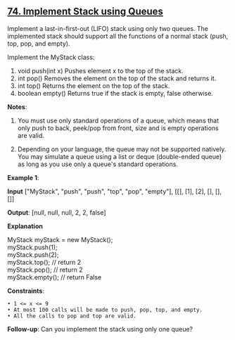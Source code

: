 <h2><a href="https://leetcode.com/problems/implement-stack-using-queues/description/">74. Implement Stack using Queues</a></h2>

Implement a last-in-first-out (LIFO) stack using only two queues. The implemented stack should support all the functions of a normal stack (push, top, pop, and empty).

Implement the MyStack class: </br>
1. void push(int x) Pushes element x to the top of the stack. </br>
2. int pop() Removes the element on the top of the stack and returns it. </br>
3. int top() Returns the element on the top of the stack. </br>
4. boolean empty() Returns true if the stack is empty, false otherwise. </br>

**Notes**:

1. You must use only standard operations of a queue, which means that only push to back, peek/pop from front, size and is empty operations are valid.

2. Depending on your language, the queue may not be supported natively. You may simulate a queue using a list or deque (double-ended queue) as long as you use only a queue's standard operations.

**Example 1**:

**Input** ["MyStack", "push", "push", "top", "pop", "empty"], [[], [1], [2], [], [], []]

**Output**: [null, null, null, 2, 2, false]

**Explanation**

MyStack myStack = new MyStack(); </br>
myStack.push(1); </br>
myStack.push(2); </br>
myStack.top(); // return 2 </br>
myStack.pop(); // return 2 </br>
myStack.empty(); // return False </br>

**Constraints**:

    • 1 <= x <= 9
    • At most 100 calls will be made to push, pop, top, and empty.
    • All the calls to pop and top are valid.

**Follow-up**: Can you implement the stack using only one queue?
